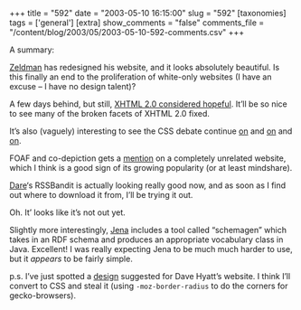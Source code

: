 +++
title = "592"
date = "2003-05-10 16:15:00"
slug = "592"
[taxonomies]
tags = ['general']
[extra]
show_comments = "false"
comments_file = "/content/blog/2003/05/2003-05-10-592-comments.csv"
+++

A summary:

[Zeldman](http://www.zeldman.com) has redesigned his website, and it looks absolutely beautiful. Is this finally an end to the proliferation of white-only websites (I have an excuse – I have no design talent)?

A few days behind, but still, [XHTML 2.0 considered hopeful](http://tantek.com/log/2003/05.html#L20030508t1620). It’ll be so nice to see many of the broken facets of XHTML 2.0 fixed.

It’s also (vaguely) interesting to see the CSS debate continue [on](http://www.mozillazine.org/weblogs/dave/archives/2003_05.html#003191) and [on](http://philringnalda.com/blog/2003/05/yet_another_css_slam.php) and [on](http://www.livejournal.com/users/jwz/193866.html).

FOAF and co-depiction gets a [mention](http://viswanathgondi.blogspot.com/) on a completely unrelated website, which I think is a good sign of its growing popularity (or at least mindshare).

[Dare](http://www.kuro5hin.org/user/Carnage4Life/diary/'s)‘s RSSBandit is actually looking really good now, and as soon as I find out where to download it from, I’ll be trying it out.

<ins></ins>

Oh. It’ looks like it’s not out yet.

Slightly more interestingly, [Jena](http://www.hpl.hp.com/semweb/jena.htm) includes a tool called “schemagen” which takes in an RDF schema and produces an appropriate vocabulary class in Java. Excellent! I was really expecting Jena to be much much harder to use, but it *appears* to be fairly simple.

p.s. I’ve just spotted a [design](http://www.projetsurbain.com/blog/hyatt/) suggested for Dave Hyatt’s website. I think I’ll convert to CSS and steal it (using `-moz-border-radius` to do the corners for gecko-browsers).
